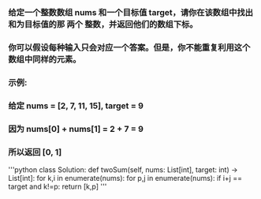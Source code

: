 ### 给定一个整数数组 nums 和一个目标值 target，请你在该数组中找出和为目标值的那 两个 整数，并返回他们的数组下标。

### 你可以假设每种输入只会对应一个答案。但是，你不能重复利用这个数组中同样的元素。

### 示例:

### 给定 nums = [2, 7, 11, 15], target = 9

### 因为 nums[0] + nums[1] = 2 + 7 = 9
### 所以返回 [0, 1]

'''python
class Solution:
    def twoSum(self, nums: List[int], target: int) -> List[int]:
        for k,i in enumerate(nums):
            for p,j in enumerate(nums):
                if i+j == target and k!=p:
                    return [k,p]
 '''
